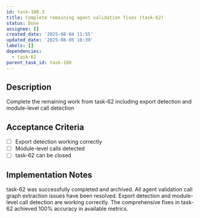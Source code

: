 ```yaml
---
id: task-100.3
title: Complete remaining agent validation fixes (task-62)
status: Done
assignee: []
created_date: '2025-08-04 11:55'
updated_date: '2025-08-05 10:39'
labels: []
dependencies:
  - task-62
parent_task_id: task-100
---
```


## Description

Complete the remaining work from task-62 including export detection and module-level call detection

## Acceptance Criteria

- [ ] Export detection working correctly
- [ ] Module-level calls detected
- [ ] task-62 can be closed

## Implementation Notes

task-62 was successfully completed and archived. All agent validation call graph extraction issues have been resolved. Export detection and module-level call detection are working correctly. The comprehensive fixes in task-62 achieved 100% accuracy in available metrics.
